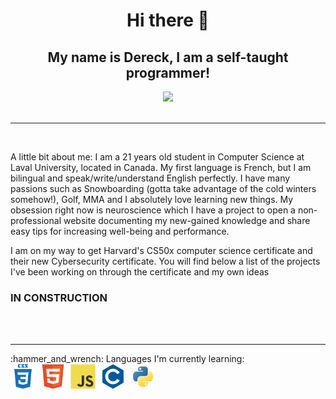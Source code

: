 <h1 align="center">Hi there 👋</h1>
<h2 align="center">My name is Dereck, I am a self-taught programmer!</h2>

<div id="header" align="center">
<img src="https://media4.giphy.com/media/zkRQ24mPZ1HvHj9pZ6/giphy.gif?cid=ecf05e4772v83v4kl3o5gvrrq3aept91wm5ol7ahnw8dilp3&ep=v1_gifs_search&rid=giphy.gif&ct=g"/>
</div>
<br>
<hr>
<br>

<p>A little bit about me:  I am a 21 years old student in Computer Science at Laval University, located in Canada. My first language is French, but I am bilingual and speak/write/understand English perfectly. I have many passions such as Snowboarding (gotta take advantage of the cold winters somehow!), Golf, MMA and I absolutely love learning new things. My obsession right now is neuroscience which I have a project to open a non-professional website documenting my new-gained knowledge and share easy tips for increasing well-being and performance.

I am on my way to get Harvard's CS50x computer science certificate and their new Cybersecurity certificate. You will find below a list of the projects I've been working on through the certificate and my own ideas </p>
### IN CONSTRUCTION
<br>
<br>
<hr>
:hammer_and_wrench: Languages I'm currently learning:
<br>
<div>
  <img src="https://github.com/devicons/devicon/blob/master/icons/css3/css3-plain-wordmark.svg"  title="CSS3" alt="CSS" width="40" height="40"/>&nbsp;
  <img src="https://github.com/devicons/devicon/blob/master/icons/html5/html5-original.svg" title="HTML5" alt="HTML" width="40" height="40"/>&nbsp;
  <img src="https://github.com/devicons/devicon/blob/master/icons/javascript/javascript-original.svg" title="JavaScript" alt="JavaScript" width="40" height="40"/>&nbsp;
  <img src="https://github.com/devicons/devicon/blob/master/icons/c/c-plain.svg" title="C" alt="C" width="40" height="40"/>&nbsp;
  <img src="https://github.com/devicons/devicon/blob/master/icons/python/python-original.svg" title="python" alt="pyth" width="40" height="40"/>&nbsp;
</div>
